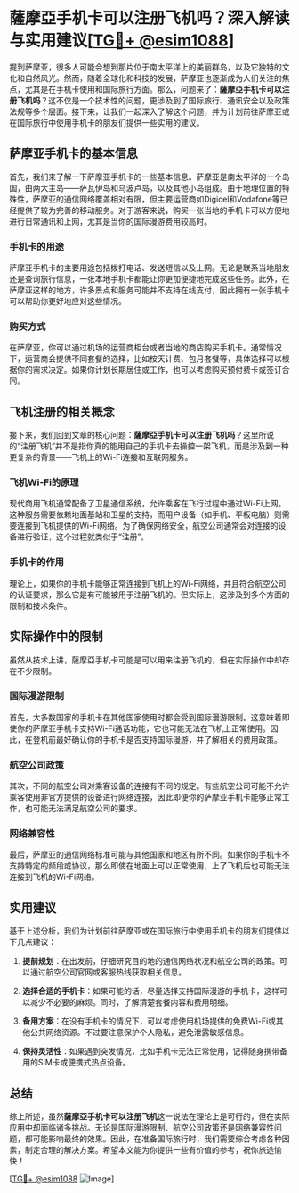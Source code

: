 # 薩摩亞手机卡可以注册飞机吗？深入解读与实用建议[[TG💪+ @esim1088](https://t.me/s/esim1088)]

提到萨摩亚，很多人可能会想到那片位于南太平洋上的美丽群岛，以及它独特的文化和自然风光。然而，随着全球化和科技的发展，萨摩亚也逐渐成为人们关注的焦点，尤其是在手机卡使用和国际旅行方面。那么，问题来了：**薩摩亞手机卡可以注册飞机吗**？这不仅是一个技术性的问题，更涉及到了国际旅行、通讯安全以及政策法规等多个层面。接下来，让我们一起深入了解这个问题，并为计划前往萨摩亚或在国际旅行中使用手机卡的朋友们提供一些实用的建议。

## 萨摩亚手机卡的基本信息

首先，我们来了解一下萨摩亚手机卡的一些基本信息。萨摩亚是南太平洋的一个岛国，由两大主岛——萨瓦伊岛和乌波卢岛，以及其他小岛组成。由于地理位置的特殊性，萨摩亚的通信网络覆盖相对有限，但主要运营商如Digicel和Vodafone等已经提供了较为完善的移动服务。对于游客来说，购买一张当地的手机卡可以方便地进行日常通讯和上网，尤其是当你的国际漫游费用较高时。

### 手机卡的用途

萨摩亚手机卡的主要用途包括拨打电话、发送短信以及上网。无论是联系当地朋友还是查询旅行信息，一张本地手机卡都能让你更加便捷地完成这些任务。此外，在萨摩亚这样的地方，许多景点和服务可能并不支持在线支付，因此拥有一张手机卡可以帮助你更好地应对这些情况。

### 购买方式

在萨摩亚，你可以通过机场的运营商柜台或者当地的商店购买手机卡。通常情况下，运营商会提供不同套餐的选择，比如按天计费、包月套餐等，具体选择可以根据你的需求决定。如果你计划长期居住或工作，也可以考虑购买预付费卡或签订合同。

## 飞机注册的相关概念

接下来，我们回到文章的核心问题：**薩摩亞手机卡可以注册飞机吗**？这里所说的“注册飞机”并不是指你真的能用自己的手机卡去操控一架飞机，而是涉及到一种更复杂的背景——飞机上的Wi-Fi连接和互联网服务。

### 飞机Wi-Fi的原理

现代商用飞机通常配备了卫星通信系统，允许乘客在飞行过程中通过Wi-Fi上网。这种服务需要依赖地面基站和卫星的支持，而用户设备（如手机、平板电脑）则需要连接到飞机提供的Wi-Fi网络。为了确保网络安全，航空公司通常会对连接的设备进行验证，这个过程就类似于“注册”。

### 手机卡的作用

理论上，如果你的手机卡能够正常连接到飞机上的Wi-Fi网络，并且符合航空公司的认证要求，那么它是有可能被用于注册飞机的。但实际上，这涉及到多个方面的限制和技术条件。

## 实际操作中的限制

虽然从技术上讲，薩摩亞手机卡可能是可以用来注册飞机的，但在实际操作中却存在不少限制。

### 国际漫游限制

首先，大多数国家的手机卡在其他国家使用时都会受到国际漫游限制。这意味着即使你的萨摩亚手机卡支持Wi-Fi通话功能，它也可能无法在飞机上正常使用。因此，在登机前最好确认你的手机卡是否支持国际漫游，并了解相关的费用政策。

### 航空公司政策

其次，不同的航空公司对乘客设备的连接有不同的规定。有些航空公司可能不允许乘客使用非官方提供的设备进行网络连接，因此即便你的萨摩亚手机卡能够正常工作，也可能无法满足航空公司的要求。

### 网络兼容性

最后，萨摩亚的通信网络标准可能与其他国家和地区有所不同。如果你的手机卡不支持特定的频段或协议，那么即使在地面上可以正常使用，上了飞机后也可能无法连接到飞机的Wi-Fi网络。

## 实用建议

基于上述分析，我们为计划前往萨摩亚或在国际旅行中使用手机卡的朋友们提供以下几点建议：

1. **提前规划**：在出发前，仔细研究目的地的通信网络状况和航空公司的政策。可以通过航空公司官网或客服热线获取相关信息。
   
2. **选择合适的手机卡**：如果可能的话，尽量选择支持国际漫游的手机卡，这样可以减少不必要的麻烦。同时，了解清楚套餐内容和费用明细。

3. **备用方案**：在没有手机卡的情况下，可以考虑使用机场提供的免费Wi-Fi或其他公共网络资源。不过要注意保护个人隐私，避免泄露敏感信息。

4. **保持灵活性**：如果遇到突发情况，比如手机卡无法正常使用，记得随身携带备用的SIM卡或便携式热点设备。

## 总结

综上所述，虽然**薩摩亞手机卡可以注册飞机**这一说法在理论上是可行的，但在实际应用中却面临诸多挑战。无论是国际漫游限制、航空公司政策还是网络兼容性问题，都可能影响最终的效果。因此，在准备国际旅行时，我们需要综合考虑各种因素，制定合理的解决方案。希望本文能为你提供一些有价值的参考，祝你旅途愉快！

[[TG💪+ @esim1088](https://t.me/s/esim1088) ![Image](https://i.postimg.cc/4NQfJmqS/Snipaste-2025-05-13-00-14-12.png)]